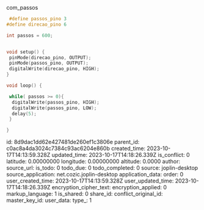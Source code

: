 com_passos

````c++
 #define passos_pino 3
#define direcao_pino 6

int passos = 600;


void setup() {
 pinMode(direcao_pino, OUTPUT);
 pinMode(passos_pino, OUTPUT);
 digitalWrite(direcao_pino, HIGH);
}

void loop() {

 while( passos >= 0){
  digitalWrite(passos_pino, HIGH);
  digitalWrite(passos_pino, LOW);
  delay(5);
 }

}
````

id: 8d9dac1dd62e427481de260ef1c3806e
parent_id: c0ac8a4da3024c7384c93ac6204e860b
created_time: 2023-10-17T14:13:59.328Z
updated_time: 2023-10-17T14:18:26.339Z
is_conflict: 0
latitude: 0.00000000
longitude: 0.00000000
altitude: 0.0000
author: 
source_url: 
is_todo: 0
todo_due: 0
todo_completed: 0
source: joplin-desktop
source_application: net.cozic.joplin-desktop
application_data: 
order: 0
user_created_time: 2023-10-17T14:13:59.328Z
user_updated_time: 2023-10-17T14:18:26.339Z
encryption_cipher_text: 
encryption_applied: 0
markup_language: 1
is_shared: 0
share_id: 
conflict_original_id: 
master_key_id: 
user_data: 
type_: 1